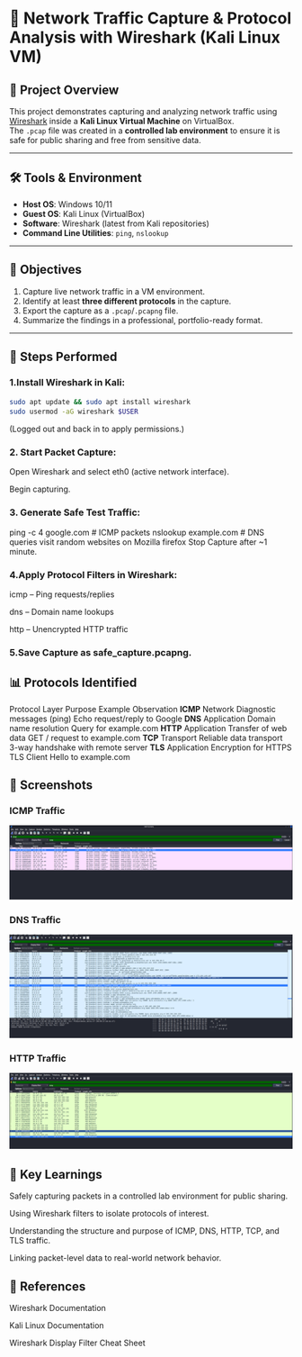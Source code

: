 
# 📡 Network Traffic Capture & Protocol Analysis with Wireshark (Kali Linux VM)

## 📖 Project Overview
This project demonstrates capturing and analyzing network traffic using [Wireshark](https://www.wireshark.org/) inside a **Kali Linux Virtual Machine** on VirtualBox.  
The `.pcap` file was created in a **controlled lab environment** to ensure it is safe for public sharing and free from sensitive data.

---

## 🛠 Tools & Environment
- **Host OS**: Windows 10/11  
- **Guest OS**: Kali Linux (VirtualBox)  
- **Software**: Wireshark (latest from Kali repositories)  
- **Command Line Utilities**: `ping`, `nslookup`  

---

## 🎯 Objectives
1. Capture live network traffic in a VM environment.  
2. Identify at least **three different protocols** in the capture.  
3. Export the capture as a `.pcap`/`.pcapng` file.  
4. Summarize the findings in a professional, portfolio-ready format.  

---

## 📌 Steps Performed
### 1.**Install Wireshark** in Kali:
   ```bash
   sudo apt update && sudo apt install wireshark
   sudo usermod -aG wireshark $USER
   ```
(Logged out and back in to apply permissions.)


### 2. Start Packet Capture:

Open Wireshark and select eth0 (active network interface).

Begin capturing.

### 3. Generate Safe Test Traffic:

ping -c 4 google.com        # ICMP packets
nslookup example.com        # DNS queries
visit random websites on  Mozilla firefox
Stop Capture after ~1 minute.

### 4.Apply Protocol Filters in Wireshark:

icmp – Ping requests/replies

dns – Domain name lookups

http – Unencrypted HTTP traffic


### 5.Save Capture as safe_capture.pcapng.

## 📊 Protocols Identified
Protocol	Layer	Purpose	Example Observation
**ICMP**	Network	Diagnostic messages (ping)	Echo request/reply to Google
**DNS**	Application	Domain name resolution	Query for example.com
**HTTP**	Application	Transfer of web data	GET / request to example.com
**TCP**	Transport	Reliable data transport	3-way handshake with remote server
**TLS**	Application	Encryption for HTTPS	TLS Client Hello to example.com

 
## 📸 Screenshots

### ICMP Traffic
![ICMP Screenshot](screenshots/icmp.png)

### DNS Traffic
![DNS Screenshot](screenshots/dns.png)

### HTTP Traffic
![HTTP Screenshot](screenshots/http.png)

## 📑 Key Learnings
Safely capturing packets in a controlled lab environment for public sharing.

Using Wireshark filters to isolate protocols of interest.

Understanding the structure and purpose of ICMP, DNS, HTTP, TCP, and TLS traffic.

Linking packet-level data to real-world network behavior.

## 📜 References
Wireshark Documentation

Kali Linux Documentation

Wireshark Display Filter Cheat Sheet


